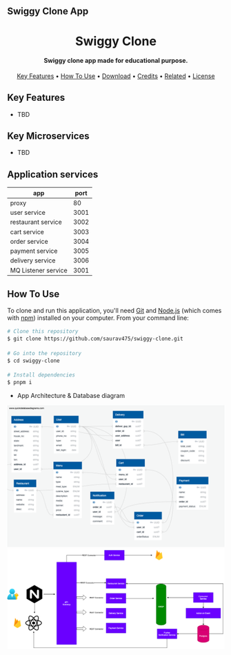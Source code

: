 ## Swiggy Clone App

<h1 align="center">
  Swiggy Clone
  <br>
</h1>

<h4 align="center">Swiggy clone app made for educational purpose.</h4>


<p align="center">
  <a href="#key-features">Key Features</a> •
  <a href="#how-to-use">How To Use</a> •
  <a href="#download">Download</a> •
  <a href="#credits">Credits</a> •
  <a href="#related">Related</a> •
  <a href="#license">License</a>
</p>

## Key Features

- TBD

## Key Microservices

- TBD

## Application services

| app    | port |
| -------- | ------- |
| proxy  |  80    |
| user service | 3001     |
| restaurant service | 3002     |
| cart service | 3003     |
| order service | 3004    |
| payment service | 3005   |
| delivery service | 3006    |
| MQ Listener service | 3001     |

## How To Use

To clone and run this application, you'll need [Git](https://git-scm.com) and [Node.js](https://nodejs.org/en/download/) (which comes with [npm](http://npmjs.com)) installed on your computer. From your command line:

```bash
# Clone this repository
$ git clone https://github.com/saurav475/swiggy-clone.git

# Go into the repository
$ cd swiggy-clone

# Install dependencies
$ pnpm i

```

- App Architecture & Database diagram

![Swiggy](./diag/erd.png)
![Swiggy](./diag/swiggy.png)


